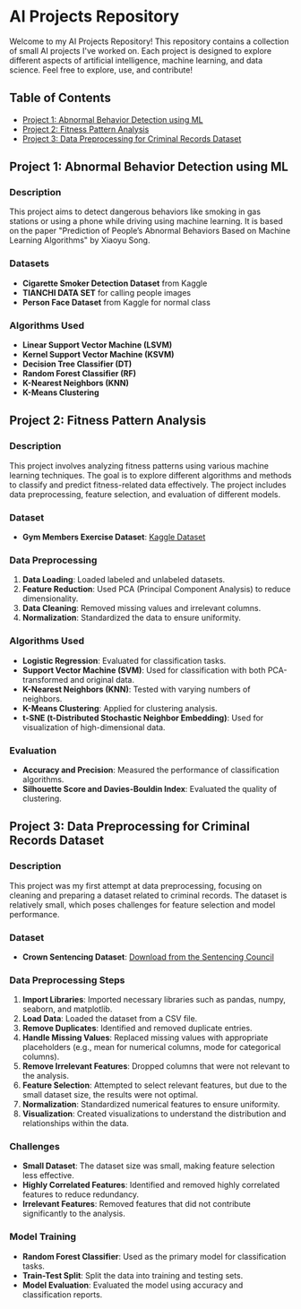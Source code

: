 # AI Projects Repository

Welcome to my AI Projects Repository! This repository contains a collection of small AI projects I've worked on. Each project is designed to explore different aspects of artificial intelligence, machine learning, and data science. Feel free to explore, use, and contribute!

## Table of Contents

- [Project 1: Abnormal Behavior Detection using ML](https://github.com/renchuu/AI-ML-EDA/edit/main/README.md#project-1-abnormal-behavior-detection-using-ml)
- [Project 2: Fitness Pattern Analysis](https://github.com/renchuu/AI-ML-EDA/edit/main/README.md#project-2-fitness-pattern-analysis)
- [Project 3: Data Preprocessing for Criminal Records Dataset]()

## Project 1: Abnormal Behavior Detection using ML

### Description
This project aims to detect dangerous behaviors like smoking in gas stations or using a phone while driving using machine learning. It is based on the paper "Prediction of People’s Abnormal Behaviors Based on Machine Learning Algorithms" by Xiaoyu Song.

### Datasets
- **Cigarette Smoker Detection Dataset** from Kaggle
- **TIANCHI DATA SET** for calling people images
- **Person Face Dataset** from Kaggle for normal class

### Algorithms Used
- **Linear Support Vector Machine (LSVM)**
- **Kernel Support Vector Machine (KSVM)**
- **Decision Tree Classifier (DT)**
- **Random Forest Classifier (RF)**
- **K-Nearest Neighbors (KNN)**
- **K-Means Clustering**

## Project 2: Fitness Pattern Analysis

### Description
This project involves analyzing fitness patterns using various machine learning techniques. The goal is to explore different algorithms and methods to classify and predict fitness-related data effectively. The project includes data preprocessing, feature selection, and evaluation of different models. 

### Dataset
- **Gym Members Exercise Dataset**: [Kaggle Dataset](https://www.kaggle.com/datasets/valakhorasani/gym-members-exercise-dataset)
  
### Data Preprocessing
1. **Data Loading**: Loaded labeled and unlabeled datasets.
2. **Feature Reduction**: Used PCA (Principal Component Analysis) to reduce dimensionality.
3. **Data Cleaning**: Removed missing values and irrelevant columns.
4. **Normalization**: Standardized the data to ensure uniformity.

### Algorithms Used
- **Logistic Regression**: Evaluated for classification tasks.
- **Support Vector Machine (SVM)**: Used for classification with both PCA-transformed and original data.
- **K-Nearest Neighbors (KNN)**: Tested with varying numbers of neighbors.
- **K-Means Clustering**: Applied for clustering analysis.
- **t-SNE (t-Distributed Stochastic Neighbor Embedding)**: Used for visualization of high-dimensional data.

### Evaluation
- **Accuracy and Precision**: Measured the performance of classification algorithms.
- **Silhouette Score and Davies-Bouldin Index**: Evaluated the quality of clustering.


## Project 3: Data Preprocessing for Criminal Records Dataset

### Description
This project was my first attempt at data preprocessing, focusing on cleaning and preparing a dataset related to criminal records. The dataset is relatively small, which poses challenges for feature selection and model performance.

### Dataset
- **Crown Sentencing Dataset**: [Download from the Sentencing Council](https://www.sentencingcouncil.org.uk/research-and-resources/data-collections/crowncourt-sentencing-survey/)

### Data Preprocessing Steps
1. **Import Libraries**: Imported necessary libraries such as pandas, numpy, seaborn, and matplotlib.
2. **Load Data**: Loaded the dataset from a CSV file.
3. **Remove Duplicates**: Identified and removed duplicate entries.
4. **Handle Missing Values**: Replaced missing values with appropriate placeholders (e.g., mean for numerical columns, mode for categorical columns).
5. **Remove Irrelevant Features**: Dropped columns that were not relevant to the analysis.
6. **Feature Selection**: Attempted to select relevant features, but due to the small dataset size, the results were not optimal.
7. **Normalization**: Standardized numerical features to ensure uniformity.
8. **Visualization**: Created visualizations to understand the distribution and relationships within the data.

### Challenges
- **Small Dataset**: The dataset size was small, making feature selection less effective.
- **Highly Correlated Features**: Identified and removed highly correlated features to reduce redundancy.
- **Irrelevant Features**: Removed features that did not contribute significantly to the analysis.

### Model Training
- **Random Forest Classifier**: Used as the primary model for classification tasks.
- **Train-Test Split**: Split the data into training and testing sets.
- **Model Evaluation**: Evaluated the model using accuracy and classification reports.
